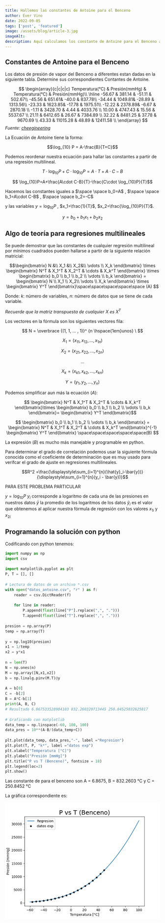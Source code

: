 ```yaml
---
title: Hallemos las constantes de Antoine para el Benceno
author: Ever Vino
date: 2022-09-05
tags: ['post', 'featured']
image: /assets/blog/article-3.jpg
imageAlt: 
description: Aquí calculamos los constante de Antoine para el Benceno a partir de datos experimentales, usando las librería numpy, también graficamos la curva resultando con matplotlib.
---
```


## Constantes de Antoine para el Benceno

Los datos de presión de vapor del Benceno a diferentes estan dadas en la siguiente tabla. Determine sus correspondientes Contantes de Antoine.

$$
\begin{array}{c|c|c|c} Temperatura(°C) & Presión(mmHg) & Temperatura(°C) & Presión(mmHg)\\ \hline -56.67 & 381.14 & -51.11 & 502.67\\ -45.56 & 651.61& -40.0 & 837.78\\ -34.44 & 1049.81& -28.89 & 1313.56\\ -23.33 & 1623.85& -17.78 & 1975.51\\ -12.22 & 2378.89& -6.67 & 2870.18 \\ -1.11 & 3428.70 & 4.44 & 4033.76 \\ 10.00 & 4747.43 & 15.56 & 5537.67 \\ 21.11 & 6412.65 & 26.67 & 7384.89 \\ 32.22 & 8481.25 & 37.78 & 9670.69 \\ 43.33 & 11015.28 & 48.89 & 12411.58 \\ 
\end{array} 
$$
_Fuente: [cheegineering](http://cheengineering.blogspot.com/2007_10_01_archive.html)_

La Ecuación de Antoine tiene la forma:

$$\log_{10} P = A-\frac{B}{T+C}$$

Podemos reordenar nuestra ecuación para hallar las constantes a partir de una regresión multilineal.

$$T \cdot \log_{10}P +C\cdot \log_{10}P =A\cdot T+A\cdot C-B $$

$$ \log_{10}P=A+\frac{A\cdot C-B}{T}-\frac{C\cdot \log_{10}P}{T}$$

Hacemos las constantes iguales a   $\space \space b_0=A$ ,    $\space \space b_1=A\cdot C-B$ ,    $\space \space b_2=-C$

y las variables    $y=\log_{10}P$ ,    $x_1=\frac{1}{T}$,     $x_2=\frac{\log_{10}P}{T}$.

$$y=b_0+b_1 x_1+b_2 x_2$$

## Algo de teoría para regresiones multilineales

Se puede demostrar que las constantes de cualquier regresión multilineal por mínimos cuadrados pueden hallarse a partir de la siguiente relación matricial:

$$\begin{bmatrix} N &\\ X_1 &\\ X_2&\\ \vdots \\ X_k \end{bmatrix} \times
\begin{bmatrix} N^T & X_1^T & X_2^T & \cdots & X_k^T \end{bmatrix} \times
\begin{bmatrix} b_0 \\ b_1 \\ b_2 \\ \vdots \\ b_k \end{bmatrix} =
\begin{bmatrix} N \\ X_1 \\ X_2\\ \vdots \\ X_k \end{bmatrix} \times
\begin{bmatrix} Y^T \end{bmatrix}\space\space\space\space\space (A)
$$

Donde: $k$: número de variables, $n$: número de datos que se tiene de cada variable.

_Recuerde que la matriz transpuesta de cualquier $X$ es $X^T$_

Los vectores en la fórmula son los siguientes vectores fila:

$$ N = \overbrace {(1, 1, ... , 1)}^ {n \hspace{1em}unos} \ $$

$$ X_1=(x_{11}, x_{12}, ... , x_{1n})$$

$$ X_2=(x_{21}, x_{22}, ... , x_{2n})$$

$$...$$

$$ X_k=(x_{k1}, x_{k2}, ... , x_{kn})$$

$$ Y=(y_1, y_2, ... , y_n)$$

Podemos simplificar aun más la ecuación $(A)$:

$$ \begin{bmatrix} N^T & X_1^T & X_2^T & \cdots & X_k^T \end{bmatrix}\times \begin{bmatrix} b_0 \\ b_1 \\ b_2 \\ \vdots \\ b_k \end{bmatrix}=  \begin{bmatrix} Y^T \end{bmatrix}$$

$$ \begin{bmatrix} b_0 \\ b_1 \\ b_2 \\ \vdots \\ b_k \end{bmatrix}
= \begin{bmatrix} N^T & X_1^T & X_2^T & \cdots & X_k^T \end{bmatrix}^{-1} \begin{bmatrix} Y^T \end{bmatrix}
\space\space\space\space\space(B)
$$

La expresión $(B)$ es mucho más manejable y programable en python.

Para determinar el grado de correlación podemos usar la siguiente fórmula conocida como el coeficiente de determinación que es muy usado para verifcar el grado de ajuste en regresiones multilineales.

$$R^2 =\frac{\displaystyle\sum_{i=1}^{n}(\hat{y}_i-\bar{y})}{\displaystyle\sum_{i=1}^{n}(y_i - \bar{y})}$$

PARA ESTE PROBLEMA PARTICULAR 

$y =\log_{10}P$
$y_i$ corresponde a logaritmo de cada una de las presiones en nuestros datos
$\bar{y}$ la promedio de los logaritmos de los datos
$\hat{y}_i$ es el valor que obtenemos al aplicar nuestra fórmula de regresión con los valores $x_{1i}$ y $x_{2i}$

## Programando la solución con python

Codificando con python tenemos:

```py
import numpy as np
import csv

import matplotlib.pyplot as plt
P, T = [], []

# Lectura de datos de un archivo *.csv
with open("datos_antoine.csv", "r" ) as f:
    reader = csv.DictReader(f)

    for line in reader:
        P.append(float(line["P"].replace(",", ".")))
        T.append(float(line["T"].replace(",", ".")))

presion = np.array(P)
temp = np.array(T)

y = np.log10(presion)
x1 = 1/temp 
x2 = y*x1

n = len(T)
N = np.ones(n)
M = np.array([N,x1,x2])
b = np.linalg.pinv(M.T)@y

A = b[0]
C = -b[2]
B = A*C-b[1]
print(A, B, C)
# Resultado 6.867533528904103 832.260320713445 250.84525032625817

# Graficando con matplotlib
data_temp = np.linspace(-60, 100, 100)
data_pres = 10**(A-B/(data_temp+C))

plt.plot(data_temp, data_pres,"-", label ="Regresion")
plt.plot(T, P, "k*", label ="datos exp")
plt.xlabel("Temperatura [°C]")
plt.ylabel("Presión [mmHg]")
plt.title("P vs T (Benceno)", fontsize = 18)
plt.legend(loc=2)
plt.show()

```

Las constante de para el benceno son A = 6.8675, B = 832.2603 °C y C = 250.8452 °C

La gráfica correspondiente es:

![Gráfica resultante](../../assets/blog/constante-benceno.png)
